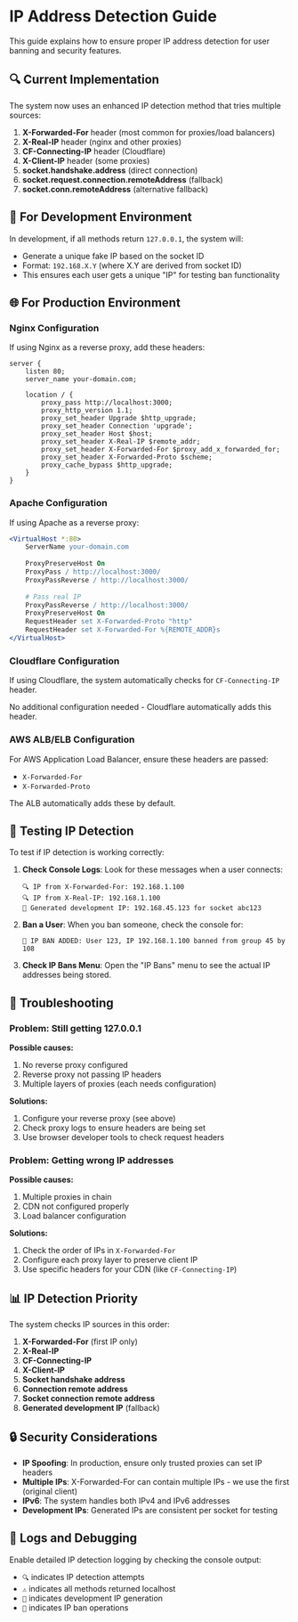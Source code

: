 # IP Address Detection Guide

This guide explains how to ensure proper IP address detection for user banning and security features.

## 🔍 Current Implementation

The system now uses an enhanced IP detection method that tries multiple sources:

1. **X-Forwarded-For** header (most common for proxies/load balancers)
2. **X-Real-IP** header (nginx and other proxies)
3. **CF-Connecting-IP** header (Cloudflare)
4. **X-Client-IP** header (some proxies)
5. **socket.handshake.address** (direct connection)
6. **socket.request.connection.remoteAddress** (fallback)
7. **socket.conn.remoteAddress** (alternative fallback)

## 🔧 For Development Environment

In development, if all methods return `127.0.0.1`, the system will:
- Generate a unique fake IP based on the socket ID
- Format: `192.168.X.Y` (where X.Y are derived from socket ID)
- This ensures each user gets a unique "IP" for testing ban functionality

## 🌐 For Production Environment

### Nginx Configuration

If using Nginx as a reverse proxy, add these headers:

```nginx
server {
    listen 80;
    server_name your-domain.com;
    
    location / {
        proxy_pass http://localhost:3000;
        proxy_http_version 1.1;
        proxy_set_header Upgrade $http_upgrade;
        proxy_set_header Connection 'upgrade';
        proxy_set_header Host $host;
        proxy_set_header X-Real-IP $remote_addr;
        proxy_set_header X-Forwarded-For $proxy_add_x_forwarded_for;
        proxy_set_header X-Forwarded-Proto $scheme;
        proxy_cache_bypass $http_upgrade;
    }
}
```

### Apache Configuration

If using Apache as a reverse proxy:

```apache
<VirtualHost *:80>
    ServerName your-domain.com
    
    ProxyPreserveHost On
    ProxyPass / http://localhost:3000/
    ProxyPassReverse / http://localhost:3000/
    
    # Pass real IP
    ProxyPassReverse / http://localhost:3000/
    ProxyPreserveHost On
    RequestHeader set X-Forwarded-Proto "http"
    RequestHeader set X-Forwarded-For %{REMOTE_ADDR}s
</VirtualHost>
```

### Cloudflare Configuration

If using Cloudflare, the system automatically checks for `CF-Connecting-IP` header.

No additional configuration needed - Cloudflare automatically adds this header.

### AWS ALB/ELB Configuration

For AWS Application Load Balancer, ensure these headers are passed:
- `X-Forwarded-For`
- `X-Forwarded-Proto`

The ALB automatically adds these by default.

## 🧪 Testing IP Detection

To test if IP detection is working correctly:

1. **Check Console Logs**: Look for these messages when a user connects:
   ```
   🔍 IP from X-Forwarded-For: 192.168.1.100
   🔍 IP from X-Real-IP: 192.168.1.100
   🔧 Generated development IP: 192.168.45.123 for socket abc123
   ```

2. **Ban a User**: When you ban someone, check the console for:
   ```
   🚫 IP BAN ADDED: User 123, IP 192.168.1.100 banned from group 45 by 108
   ```

3. **Check IP Bans Menu**: Open the "IP Bans" menu to see the actual IP addresses being stored.

## 🚨 Troubleshooting

### Problem: Still getting 127.0.0.1

**Possible causes:**
1. No reverse proxy configured
2. Reverse proxy not passing IP headers
3. Multiple layers of proxies (each needs configuration)

**Solutions:**
1. Configure your reverse proxy (see above)
2. Check proxy logs to ensure headers are being set
3. Use browser developer tools to check request headers

### Problem: Getting wrong IP addresses

**Possible causes:**
1. Multiple proxies in chain
2. CDN not configured properly
3. Load balancer configuration

**Solutions:**
1. Check the order of IPs in `X-Forwarded-For`
2. Configure each proxy layer to preserve client IP
3. Use specific headers for your CDN (like `CF-Connecting-IP`)

## 📊 IP Detection Priority

The system checks IP sources in this order:
1. **X-Forwarded-For** (first IP only)
2. **X-Real-IP**
3. **CF-Connecting-IP** 
4. **X-Client-IP**
5. **Socket handshake address**
6. **Connection remote address**
7. **Socket connection remote address**
8. **Generated development IP** (fallback)

## 🔒 Security Considerations

- **IP Spoofing**: In production, ensure only trusted proxies can set IP headers
- **Multiple IPs**: X-Forwarded-For can contain multiple IPs - we use the first (original client)
- **IPv6**: The system handles both IPv4 and IPv6 addresses
- **Development IPs**: Generated IPs are consistent per socket for testing

## 📝 Logs and Debugging

Enable detailed IP detection logging by checking the console output:
- `🔍` indicates IP detection attempts
- `⚠️` indicates all methods returned localhost
- `🔧` indicates development IP generation
- `🚫` indicates IP ban operations 